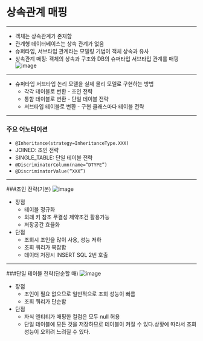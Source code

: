 # 상속관계 매핑
***
* 객체는 상속관계가 존재함
* 관계형 데이터베이스는 상속 관계가 없음
* 슈퍼타입, 서브타입 관계라는 모델링 기법이 객체 상속과 유사
* 상속관계 매핑: 객체의 상속과 구조와 DB의 슈퍼타입 서브타입 관계를 매핑
  ![image](https://user-images.githubusercontent.com/94179449/217259815-a586bdfd-4194-49e1-8622-f3ac0a974073.png)
***

* 슈퍼타입 서브타입 논리 모델을 실제 물리 모델로 구현하는 방법
  * 각각 테이블로 변환 - 조인 전략
  * 통함 테이블로 변환 - 단일 테이블 전략
  * 서브타입 테이블로 변환 - 구현 클래스마다 테이블 전략
***
### 주요 어노테이션
* `@Inheritance(strategy=InheritanceType.XXX)`
* JOINED: 조인 전략
* SINGLE_TABLE: 단일 테이블 전략
* `@DiscriminatorColumn(name=“DTYPE”)` 
* `@DiscriminatorValue(“XXX”)`
***
###조인 전략(기본)
![image](https://user-images.githubusercontent.com/94179449/217263550-fbf2e9e2-5762-4919-9af8-954dea376854.png)
* 장점
  * 테이블 정규화
  * 외래 키 참조 무결성 제약조건 활용가능
  * 저장공간 효율화
* 단점
  * 조회시 조인을 많이 사용, 성능 저하
  * 조회 쿼리가 복잡함
  * 데이터 저장시 INSERT SQL 2번 호출
***
###단일 테이블 전략(단순할 때)
![image](https://user-images.githubusercontent.com/94179449/217272605-92526b0d-8bb0-4bd8-8f99-c4264b4ec0f4.png)
* 장점
  * 조인이 필요 없으므로 일반적으로 조회 성능이 빠름
  * 조회 쿼리가 단순함
* 단점
  * 자식 엔티티가 매핑한 컬럼은 모두 null 허용
  * 단일 테이블에 모든 것을 저장하므로 테이블이 커질 수 있다.상황에 따라서 조회 성능이 오히려 느려질 수 있다.
  
